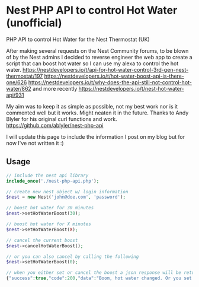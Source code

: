 # Nest PHP API to control Hot Water (unofficial)

PHP API to control Hot Water for the Nest Thermostat (UK)

After making several requests on the Nest Community forums, to be blown of by the Nest admins I decided to reverse engineer the web app to create a script that can boost hot water so I can use my alexa to control the hot water.
https://nestdevelopers.io/t/api-for-hot-water-control-3rd-gen-nest-thermostat/197
https://nestdevelopers.io/t/hot-water-boost-api-is-there-one/626
https://nestdevelopers.io/t/why-does-the-api-still-not-control-hot-water/862
and more recently https://nestdevelopers.io/t/nest-hot-water-api/931

My aim was to keep it as simple as possible, not my best work nor is it commented well but it works. Might neaten it in the future.
Thanks to Andy Blyler for his original curl functions and work. https://github.com/ablyler/nest-php-api

I will update this page to include the information I post on my blog but for now I've not written it :)

## Usage

```php
// include the nest api library
include_once('./nest-php-api.php');

// create new nest object w/ login information
$nest = new Nest('john@doe.com', 'password');

// boost hot water for 30 minutes
$nest->setHotWaterBoost(30);

// boost hot water for X minutes
$nest->setHotWaterBoost(X);

// cancel the current boost
$nest->cancelHotWaterBoost();

// or you can also cancel by calling the following
$nest->setHotWaterBoost(0);

// when you either set or cancel the boost a json response will be returned
{"success":true,"code":200,"data":"Boom, hot water changed. Or you set it to the same as before."}

```